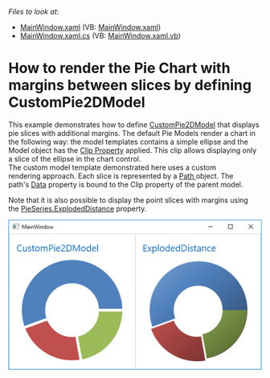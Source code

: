 <!-- default file list -->
*Files to look at*:

* [MainWindow.xaml](./CS/WpfApplication73/MainWindow.xaml) (VB: [MainWindow.xaml](./VB/WpfApplication73/MainWindow.xaml))
* [MainWindow.xaml.cs](./CS/WpfApplication73/MainWindow.xaml.cs) (VB: [MainWindow.xaml.vb](./VB/WpfApplication73/MainWindow.xaml.vb))
<!-- default file list end -->
# How to render the Pie Chart with margins between slices by defining CustomPie2DModel 


<p>This example demonstrates how to define <a href="https://documentation.devexpress.com/WPF/clsDevExpressXpfChartsCustomPie2DModeltopic.aspx">CustomPie2DModel</a> that displays pie slices with additional margins. The default Pie Models render a chart in the following way: the model templates contains a simple ellipse and the Model object has the <a href="https://msdn.microsoft.com/en-us/library/system.windows.uielement.clip(v=vs.110).aspx">Clip Property</a> applied. This clip allows displaying only a slice of the ellipse in the chart control. <br>The custom model template demonstrated here uses a custom rendering approach. Each slice is represented by a <a href="https://msdn.microsoft.com/en-us/library/system.windows.shapes.path(v=vs.110).aspx">Path </a> object. The path's <a href="https://msdn.microsoft.com/en-us/library/system.windows.shapes.path.data(v=vs.110).aspx">Data</a> property is bound to the Clip property of the parent model. </p>
<p>Note that it is also possible to display the point slices with margins using the <a href="https://documentation.devexpress.com/WPF/clsDevExpressXpfChartsPieSeriestopic.aspx">PieSeries.</a><a href="https://documentation.devexpress.com/WPF/DevExpressXpfChartsPieSeries_ExplodedDistancetopic.aspx">ExplodedDistance</a> property. </p>
<p><img src="https://raw.githubusercontent.com/DevExpress-Examples/how-to-render-the-pie-chart-with-margins-between-slices-by-defining-custompie2dmodel-t472229/16.2.3+/media/66d3f842-dbd4-11e6-80bf-00155d62480c.png"></p>

<br/>



